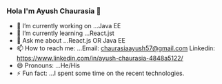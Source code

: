 ### Hola I'm Ayush Chaurasia 👋
 

- 🔭 I’m currently working on ...Java EE
- 🌱 I’m currently learning ...React.jst
- 💬 Ask me about ...React.js OR Java EE
- 📫 How to reach me: ...Email: chaurasiaayush57@gmail.com 
                         Linkedin: https://www.linkedin.com/in/ayush-chaurasia-4848a5122/
- 😄 Pronouns: ...He/His
- ⚡ Fun fact: ...I spent some time on the recent technologies.
